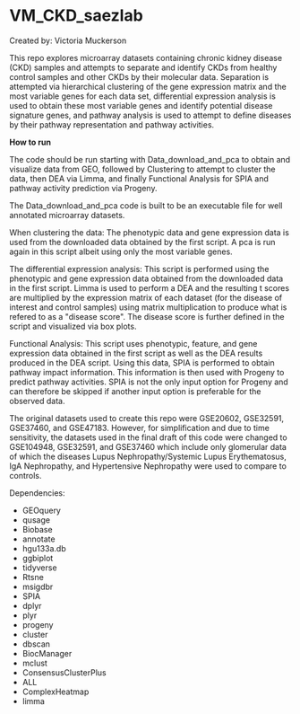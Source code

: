 # VM_CKD_saezlab

Created by: Victoria Muckerson

This repo explores microarray datasets containing chronic kidney disease (CKD) samples and attempts to separate
and identify CKDs from healthy control samples and other CKDs by their molecular data. Separation is attempted
via hierarchical clustering of the gene expression matrix and the most variable genes for each data set,
differential expression analysis is used to obtain these most variable genes and identify potential disease
signature genes, and pathway analysis is used to attempt to define diseases by their pathway representation and
pathway activities. 


**How to run**

The code should be run starting with Data_download_and_pca to obtain and visualize data from GEO, followed
by Clustering to attempt to cluster the data, then DEA via Limma, and finally Functional Analysis for SPIA and
pathway activity prediction via Progeny.


The Data_download_and_pca code is built to be an executable file for well annotated microarray datasets.


When clustering the data:
The phenotypic data and gene expression data is used from the downloaded data obtained by the first script.
A pca is run again in this script albeit using only the most variable genes.


The differential expression analysis:
This script is performed using the phenotypic and gene expression data obtained from the downloaded data in
the first script. Limma is used to perform a DEA and the resulting t scores are multiplied by the expression
matrix of each dataset (for the disease of interest and control samples) using matrix multiplication to produce
what is refered to as a "disease score". The disease score is further defined in the script and visualized via
box plots.


Functional Analysis:
This script uses phenotypic, feature, and gene expression data obtained in the first script as well as the DEA
results produced in the DEA script. Using this data, SPIA is performed to obtain pathway impact information. This
information is then used with Progeny to predict pathway activities. SPIA is not the only input option for Progeny
and can therefore be skipped if another input option is preferable for the observed data.


The original datasets used to create this repo were GSE20602, GSE32591, GSE37460, and GSE47183. However, for
simplification and due to time sensitivity, the datasets used in the final draft of this code were changed to
GSE104948, GSE32591, and GSE37460 which include only glomerular data of which the diseases Lupus Nephropathy/Systemic
Lupus Erythematosus, IgA Nephropathy, and Hypertensive Nephropathy were used to compare to controls.


Dependencies:

- GEOquery
- qusage
- Biobase
- annotate
- hgu133a.db
- ggbiplot
- tidyverse
- Rtsne
- msigdbr
- SPIA
- dplyr
- plyr
- progeny
- cluster
- dbscan
- BiocManager
- mclust
- ConsensusClusterPlus
- ALL
- ComplexHeatmap
- limma
